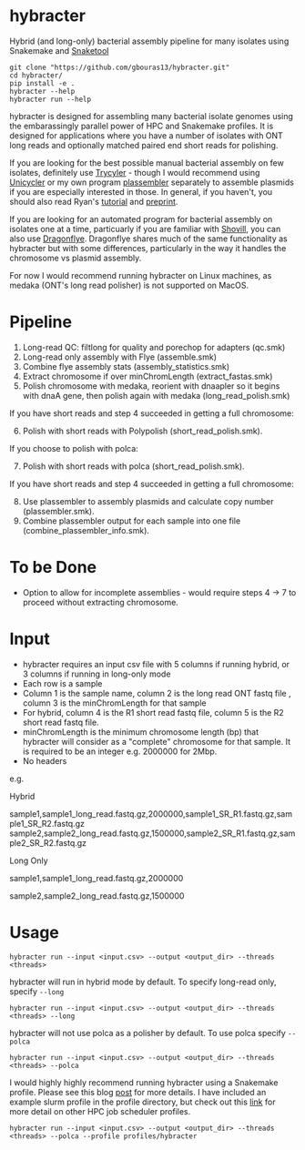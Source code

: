 # hybracter
Hybrid (and long-only) bacterial assembly pipeline for many isolates using Snakemake and [Snaketool](https://github.com/beardymcjohnface/Snaketool)

```
git clone "https://github.com/gbouras13/hybracter.git"
cd hybracter/
pip install -e .
hybracter --help
hybracter run --help
```

hybracter is designed for assembling many bacterial isolate genomes using the embarassingly parallel power of HPC and Snakemake profiles. It is designed for applications where you have a number of isolates with ONT long reads and optionally matched paired end short reads for polishing.

If you are looking for the best possible manual bacterial assembly on few isolates, definitely use [Trycyler](https://github.com/rrwick/Trycycler) - though I would recommend using [Unicycler](https://github.com/rrwick/Unicycler) or my own program [plassembler](https://github.com/gbouras13/plassembler) separately to assemble plasmids if you are especially interested in those. In general, if you haven't, you should also read Ryan's [tutorial](https://github.com/rrwick/Perfect-bacterial-genome-tutorial) and [preprint](https://preprints.scielo.org/index.php/scielo/preprint/view/5053/version/5357).

If you are looking for an automated program for bacterial assembly on isolates one at a time, particuarly if you are familiar with [Shovill](https://github.com/tseemann/shovill), you can also use [Dragonflye](https://github.com/rpetit3/dragonflye). Dragonflye shares much of the same functionality as hybracter but with some differences, particularly in the way it handles the chromosome vs plasmid assembly.

For now I would recommend running hybracter on Linux machines, as medaka (ONT's long read polisher) is not supported on MacOS.

Pipeline
==========

1. Long-read QC: filtlong for quality and porechop for adapters (qc.smk)
2. Long-read only assembly with Flye (assemble.smk)
3. Combine flye assembly stats (assembly_statistics.smk)
4. Extract chromosome if over minChromLength (extract_fastas.smk)
5. Polish chromosome with medaka, reorient with dnaapler so it begins with dnaA gene, then polish again with medaka (long_read_polish.smk)

If you have short reads and step 4 succeeded in getting a full chromosome:

6. Polish with short reads with Polypolish (short_read_polish.smk).

If you choose to polish with polca:

7. Polish with short reads with polca (short_read_polish.smk).

If you have short reads and step 4 succeeded in getting a full chromosome:

8. Use plassembler to assembly plasmids and calculate copy number (plassembler.smk).
9. Combine plassembler output for each sample into one file (combine_plassembler_info.smk).

To be Done
=========

* Option to allow for incomplete assemblies - would require steps 4 -> 7 to proceed without extracting chromosome.

Input
=======

* hybracter requires an input csv file with 5 columns if running hybrid, or 3 columns if running in long-only mode
* Each row is a sample
* Column 1 is the sample name, column 2 is the long read ONT fastq file , column 3 is the minChromLength for that sample
* For hybrid, column 4 is the R1 short read fastq file, column 5 is the R2 short read fastq file.
* minChromLength is the minimum chromosome length (bp) that hybracter will consider as a "complete" chromosome for that sample. It is required to be an integer e.g. 2000000 for 2Mbp. 
* No headers

e.g.

Hybrid

sample1,sample1_long_read.fastq.gz,2000000,sample1_SR_R1.fastq.gz,sample1_SR_R2.fastq.gz
sample2,sample2_long_read.fastq.gz,1500000,sample2_SR_R1.fastq.gz,sample2_SR_R2.fastq.gz

Long Only 

sample1,sample1_long_read.fastq.gz,2000000

sample2,sample2_long_read.fastq.gz,1500000


Usage
=======

```
hybracter run --input <input.csv> --output <output_dir> --threads <threads> 
```

hybracter will run in hybrid mode by default. To specify long-read only, specify `--long`

```
hybracter run --input <input.csv> --output <output_dir> --threads <threads> --long
```

hybracter will not use polca as a polisher by default. To use polca specify `--polca`

```
hybracter run --input <input.csv> --output <output_dir> --threads <threads> --polca
```

I would highly highly recommend running hybracter using a Snakemake profile. Please see this blog [post](https://fame.flinders.edu.au/blog/2021/08/02/snakemake-profiles-updated) for more details. I have included an example slurm profile in the profile directory, but check out this [link](https://github.com/Snakemake-Profiles) for more detail on other HPC job scheduler profiles. 

```
hybracter run --input <input.csv> --output <output_dir> --threads <threads> --polca --profile profiles/hybracter
```
